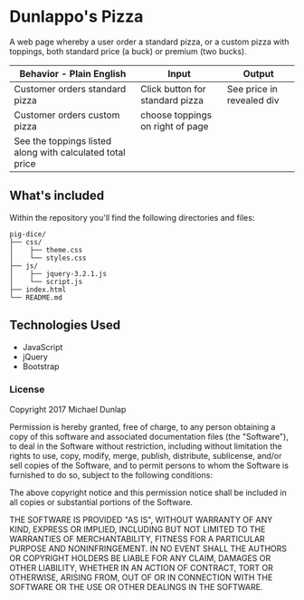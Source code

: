 # Dunlappo's Pizza
A web page whereby a user order a standard pizza, or a custom pizza with toppings, both standard price (a buck) or premium (two bucks).


|Behavior - Plain English|Input|Output|
|---|---|---|
|Customer orders standard pizza|Click button for standard pizza|See price in revealed div|
|Customer orders custom pizza|choose toppings on right of page|
|See the toppings listed along with calculated total price|

## What's included
Within the repository you'll find the following directories and files:

```
pig-dice/
├── css/
│    ├── theme.css
│    └── styles.css
├── js/
│    ├── jquery-3.2.1.js
│    └── script.js
├── index.html
└── README.md
```


## Technologies Used
* JavaScript
* jQuery
* Bootstrap

### License
Copyright 2017 Michael Dunlap

Permission is hereby granted, free of charge, to any person obtaining a copy of this software and associated documentation files (the "Software"), to deal in the Software without restriction, including without limitation the rights to use, copy, modify, merge, publish, distribute, sublicense, and/or sell copies of the Software, and to permit persons to whom the Software is furnished to do so, subject to the following conditions:

The above copyright notice and this permission notice shall be included in all copies or substantial portions of the Software.

THE SOFTWARE IS PROVIDED "AS IS", WITHOUT WARRANTY OF ANY KIND, EXPRESS OR IMPLIED, INCLUDING BUT NOT LIMITED TO THE WARRANTIES OF MERCHANTABILITY, FITNESS FOR A PARTICULAR PURPOSE AND NONINFRINGEMENT. IN NO EVENT SHALL THE AUTHORS OR COPYRIGHT HOLDERS BE LIABLE FOR ANY CLAIM, DAMAGES OR OTHER LIABILITY, WHETHER IN AN ACTION OF CONTRACT, TORT OR OTHERWISE, ARISING FROM, OUT OF OR IN CONNECTION WITH THE SOFTWARE OR THE USE OR OTHER DEALINGS IN THE SOFTWARE.
